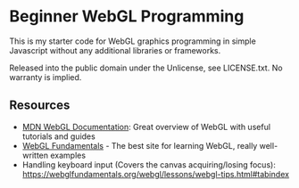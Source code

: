 # Beginner WebGL Programming

This is my starter code for WebGL graphics programming in simple Javascript without any additional libraries or frameworks.

Released into the public domain under the Unlicense, see LICENSE.txt. No warranty is implied.

## Resources

* [MDN WebGL Documentation](https://developer.mozilla.org/en-US/docs/Web/API/WebGL_API): Great overview of WebGL with useful tutorials and guides
* [WebGL Fundamentals](https://webglfundamentals.org/) - The best site for learning WebGL, really well-written examples
* Handling keyboard input (Covers the canvas acquiring/losing focus): https://webglfundamentals.org/webgl/lessons/webgl-tips.html#tabindex